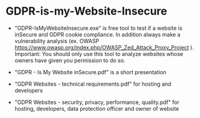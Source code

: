 # GDPR-is-my-Website-Insecure


- "GDPR-IsMyWebsiteInsecure.exe" is free tool to test if a website is inSecure and GDPR cookie compliance. In addition always make a vulnerability analysis (ex. OWASP https://www.owasp.org/index.php/OWASP_Zed_Attack_Proxy_Project ).
Important: You should only use this tool to analyze websites whose owners have given you permission to do so.

- "GDPR - Is My Website inSecure.pdf" is a short presentation

- "GDPR Websites - technical requirements.pdf" for hosting and developers

- "GDPR Websites - security, privacy, performance, quality.pdf" for hosting, developers, data protection officer and owner of website

